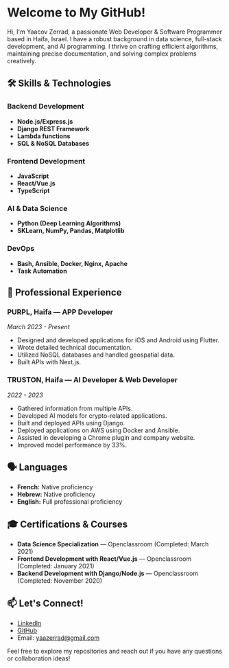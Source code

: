 # Welcome to My GitHub!

Hi, I'm Yaacov Zerrad, a passionate Web Developer & Software Programmer based in Haifa, Israel. I have a robust background in data science, full-stack development, and AI programming. I thrive on crafting efficient algorithms, maintaining precise documentation, and solving complex problems creatively.

## 🛠️ Skills & Technologies

### Backend Development
- **Node.js/Express.js**
- **Django REST Framework**
- **Lambda functions**
- **SQL & NoSQL Databases**

### Frontend Development
- **JavaScript**
- **React/Vue.js**
- **TypeScript**

### AI & Data Science
- **Python (Deep Learning Algorithms)**
- **SKLearn, NumPy, Pandas, Matplotlib**

### DevOps
- **Bash, Ansible, Docker, Nginx, Apache**
- **Task Automation**

## 🌟 Professional Experience

### PURPL, Haifa — APP Developer
*March 2023 - Present*
- Designed and developed applications for iOS and Android using Flutter.
- Wrote detailed technical documentation.
- Utilized NoSQL databases and handled geospatial data.
- Built APIs with Next.js.

### TRUSTON, Haifa — AI Developer & Web Developer
*2022 - 2023*
- Gathered information from multiple APIs.
- Developed AI models for crypto-related applications.
- Built and deployed APIs using Django.
- Deployed applications on AWS using Docker and Ansible.
- Assisted in developing a Chrome plugin and company website.
- Improved model performance by 33%.

## 🗣️ Languages
- **French:** Native proficiency
- **Hebrew:** Native proficiency
- **English:** Full professional proficiency

## 🎓 Certifications & Courses
- **Data Science Specialization** — Openclassroom (Completed: March 2021)
- **Frontend Development with React/Vue.js** — Openclassroom (Completed: January 2021)
- **Backend Development with Django/Node.js** — Openclassroom (Completed: November 2020)

## 📫 Let's Connect!
- [LinkedIn](https://www.linkedin.com/in/yaacov-zerrad)
- [GitHub](https://github.com/yaacovdev)
- Email: yaazerrad@gmail.com

Feel free to explore my repositories and reach out if you have any questions or collaboration ideas!
